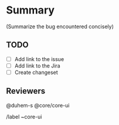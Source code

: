# Summary

(Summarize the bug encountered concisely)

## TODO

- [ ] Add link to the issue
- [ ] Add link to the Jira
- [ ] Create changeset

## Reviewers

@duhem-s @core/core-ui

/label ~core-ui
